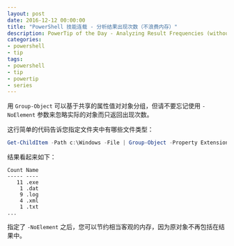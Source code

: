 ```yaml
---
layout: post
date: 2016-12-12 00:00:00
title: "PowerShell 技能连载 - 分析结果出现次数（不浪费内存）"
description: PowerTip of the Day - Analyzing Result Frequencies (without Wasting Memory)
categories:
- powershell
- tip
tags:
- powershell
- tip
- powertip
- series
---
```

用 `Group-Object` 可以基于共享的属性值对对象分组，但请不要忘记使用 `-NoElement` 参数来忽略实际的对象而只返回出现次数。

这行简单的代码告诉您指定文件夹中有哪些文件类型：

```powershell
Get-ChildItem -Path c:\Windows -File | Group-Object -Property Extension -NoElement
```

结果看起来如下：

```
Count Name                     
----- ----                     
   11 .exe                     
    1 .dat                     
    9 .log                     
    4 .xml                     
    1 .txt     
...
```

指定了 `-NoElement` 之后，您可以节约相当客观的内存，因为原对象不再包括在结果中。

<!--本文国际来源：[Analyzing Result Frequencies (without Wasting Memory)](http://community.idera.com/powershell/powertips/b/tips/posts/analyzing-result-frequencies-without-wasting-memory)-->

